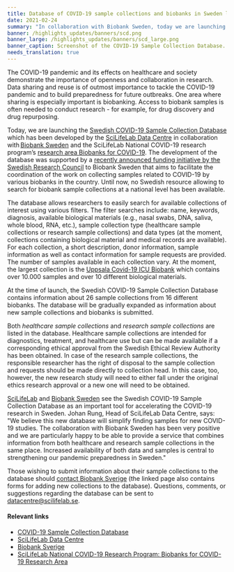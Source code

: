 ```yaml
---
title: Database of COVID-19 sample collections and biobanks in Sweden launched  # short
date: 2021-02-24
summary: "In collaboration with Biobank Sweden, today we are launching a new section of the portal: the [Swedish COVID-19 Sample Collection Database](https://biobanks.covid19dataportal.se/). The database allows to search for available biobank sample collections."
banner: /highlights_updates/banners/scd.png
banner_large: /highlights_updates/banners/scd_large.png
banner_caption: Screenshot of the COVID-19 Sample Collection Database.
needs_translation: true
---
```

The COVID-19 pandemic and its effects on healthcare and society demonstrate the importance of openness and collaboration in research. Data sharing and reuse is of outmost importance to tackle the COVID-19 pandemic and to build preparedness for future outbreaks. One area where sharing is especially important is biobanking. Access to biobank samples is often needed to conduct research - for example, for drug discovery and drug repurposing.

Today, we are launching the [Swedish COVID-19 Sample Collection Database](https://covid19dataportal.se) which has been developed by the [SciLifeLab Data Centre](https://scilifelab.se/data) in collaboration with [Biobank Sweden](https://biobanksverige.se/) and the SciLifeLab National COVID-19 research program’s [research area Biobanks for COVID-19](https://www.scilifelab.se/covid-19/national-program/biobanks/). The development of the database was supported by a [recently announced funding initiative by the Swedish Research Council](https://www.vr.se/english/just-now/news/news-archive/2020-09-01-10-million-sek-to-biobank-sweden-for-coordinating-covid-19-samples.html) to Biobank Sweden that aims to facilitate the coordination of the work on collecting samples related to COVID-19 by various biobanks in the country. Until now, no Swedish resource allowing to search for biobank sample collections at a national level has been available.

The database allows researchers to easily search for available collections of interest using various filters. The filter searches include: name, keywords, diagnosis, available biological materials (e.g., nasal swabs, DNA, saliva, whole blood, RNA, etc.), sample collection type (healthcare sample collections or research sample collections) and data types (at the moment, collections containing biological material and medical records are available). For each collection, a short description, donor information, sample information as well as contact information for sample requests are provided. The number of samples available in each collection vary. At the moment, the largest collection is the [Uppsala Covid-19 ICU Biobank](https://biobanks.covid19dataportal.se/menu/main/app-scd/collection/c19dp:collection:SE_1827_1) which contains over 10.000 samples and over 10 different biological materials.

At the time of launch, the Swedish COVID-19 Sample Collection Database contains information about 26 sample collections from 16 different biobanks. The database will be gradually expanded as information about new sample collections and biobanks is submitted.

Both *healthcare sample collections* and *research sample collections* are listed in the database. Healthcare sample collections are intended for diagnostics, treatment, and healthcare use but can be made available if a corresponding ethical approval from the Swedish Ethical Review Authority has been obtained. In case of the research sample collections, the responsible researcher has the right of disposal to the sample collection and requests should be made directly to collection head. In this case, too, however, the new research study will need to either fall under the original ethics research approval or a new one will need to be obtained.

[SciLifeLab](https://www.scilifelab.se/news/database-on-covid-19-sample-collections-and-biobanks-launched) and [Biobank Sweden](https://biobanksverige.se/provsamlingar-publicerade-i-covid-19-data-portal-sweden-underlattar-forskning-om-covid-19/) see the Swedish COVID-19 Sample Collection Database as an important tool for accelerating the COVID-19 research in Sweden. Johan Rung, Head of SciLifeLab Data Centre, says: "We believe this new database will simplify finding samples for new COVID-19 studies. The collaboration with Biobank Sweden has been very positive and we are particularly happy to be able to provide a service that combines information from both healthcare and research sample collections in the same place. Increased availability of both data and samples is central to strengthening our pandemic preparedness in Sweden."

Those wishing to submit information about their sample collections to the database should [contact Biobank Sverige](https://biobanksverige.se/provsamlingar-publicerade-i-covid-19-data-portal-sweden-underlattar-forskning-om-covid-19/) (the linked page also contains forms for adding new collections to the database). Questions, comments, or suggestions regarding the database can be sent to datacentre@scilifelab.se.

#### Relevant links

* [COVID-19 Sample Collection Database](https://biobanks.covid19dataportal.se)
* [SciLifeLab Data Centre](https://scilifelab.se/data)
* [Biobank Sverige](https://biobanksverige.se/)
* [SciLifeLab National COVID-19 Research Program: Biobanks for COVID-19 Research Area](https://www.scilifelab.se/covid-19/national-program/biobanks/)
